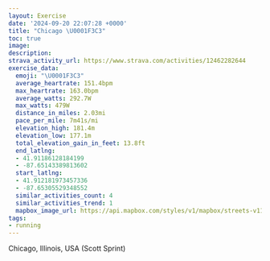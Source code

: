 ```yaml
---
layout: Exercise
date: '2024-09-20 22:07:28 +0000'
title: "Chicago \U0001F3C3"
toc: true
image:
description:
strava_activity_url: https://www.strava.com/activities/12462282644
exercise_data:
  emoji: "\U0001F3C3"
  average_heartrate: 151.4bpm
  max_heartrate: 163.0bpm
  average_watts: 292.7W
  max_watts: 479W
  distance_in_miles: 2.03mi
  pace_per_mile: 7m41s/mi
  elevation_high: 181.4m
  elevation_low: 177.1m
  total_elevation_gain_in_feet: 13.8ft
  end_latlng:
  - 41.91186128184199
  - -87.65143389813602
  start_latlng:
  - 41.912181973457336
  - -87.65305529348552
  similar_activities_count: 4
  similar_activities_trend: 1
  mapbox_image_url: https://api.mapbox.com/styles/v1/mapbox/streets-v11/static/path-5+787af2-1.0(qux~Fbv~uO~ABlACb%40BHJL%7C%40j%40vAHHL%3F%5CY%60%40O%5Cc%40ZY%5CSRWVQr%40s%40b%40k%40%5C%5DlBeAfBmA%60%40OVEGHg%40j%40e%40Vo%40l%40k%40Zg%40f%40YL%7C%40%7B%40JEZAPIh%40s%40t%40g%40Xg%40%3FGE%40%5DVJGbAaAj%40c%40%60%40g%40%40GUc%40Mc%40Ci%40%3FUFIVMX%5Bd%40%5DTOf%40UTQRWFOBSKwCDw%40%40mBCuB%3FmCEuA%3Fq%40Di%40GmB%40%7BCEcBE%5DGKMCmC%40%7BADg%40FcAF%7BAAeAFu%40C_EDo%40Ag%40BkACuCHe%40Ck%40LIDCPDn%40%40jAAh%40Bp%40%3FlEBfE%40nEJnIANEHy%40bA),pin-s-s+e5b22e(-87.65298,41.91081),pin-s-f+89ae00(-87.64998999999995,41.91112999999997)/auto/800x800?access_token=pk.eyJ1Ijoiam9zaGJlY2ttYW4iLCJhIjoiY205eWR2aDd1MWZ6djJrbXc4a3M0bWZleiJ9.XiG9OWkNcZk2QzjJbxLB4A
tags:
- running
---
```




Chicago, Illinois, USA (Scott Sprint)
